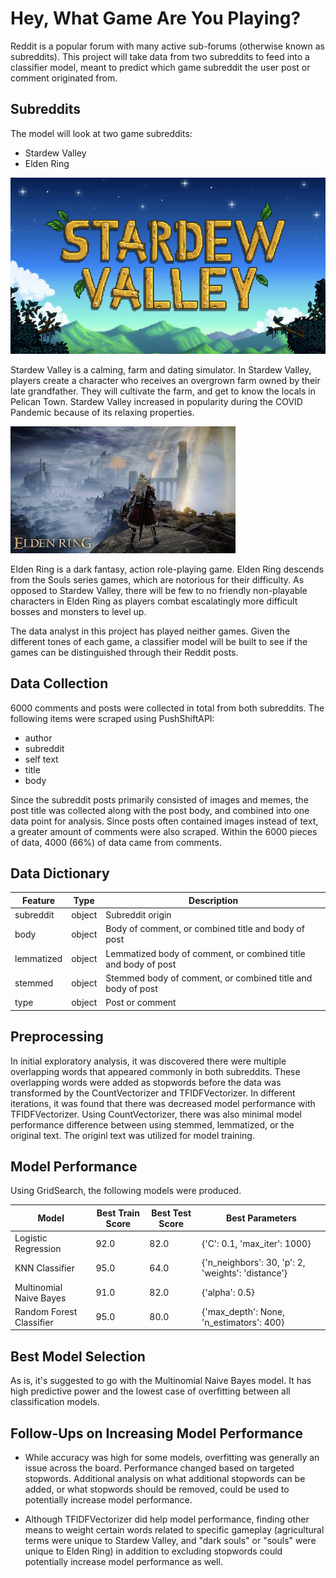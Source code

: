 # Hey, What Game Are You Playing?

Reddit is a popular forum with many active sub-forums (otherwise known as subreddits). This project will take data from two subreddits to feed into a classifier model, meant to predict which game subreddit the user post or comment originated from.

## Subreddits

The model will look at two game subreddits:

- Stardew Valley
- Elden Ring 

![stardewvalley](images/stardew.png)

Stardew Valley is a calming, farm and dating simulator. In Stardew Valley, players create a character who receives an overgrown farm owned by their late grandfather. They will cultivate the farm, and get to know the locals in Pelican Town. Stardew Valley increased in popularity during the COVID Pandemic because of its relaxing properties.

![elden](images/elden.jpeg)

Elden Ring is a dark fantasy, action role-playing game. Elden Ring descends from the Souls series games, which are notorious for their difficulty. As opposed to Stardew Valley, there will be few to no friendly non-playable characters in Elden Ring as players combat escalatingly more difficult bosses and monsters to level up.

The data analyst in this project has played neither games. Given the different tones of each game, a classifier model will be built to see if the games can be distinguished through their Reddit posts.

## Data Collection

6000 comments and posts were collected in total from both subreddits.  The following items were scraped using PushShiftAPI:
- author
- subreddit
- self text
- title
- body

Since the subreddit posts primarily consisted of images and memes, the post title was collected along with the post body, and combined into one data point for analysis. Since posts often contained images instead of text, a greater amount of comments were also scraped. Within the 6000 pieces of data, 4000 (66%) of data came from comments.

## Data Dictionary

|Feature|Type|Description|
|---|---|---|
|subreddit|object| Subreddit origin|
|body|object| Body of comment, or combined title and body of post|
|lemmatized|object| Lemmatized body of comment, or combined title and body of post|
|stemmed|object| Stemmed body of comment, or combined title and body of post|
|type|object| Post or comment|

## Preprocessing

In initial exploratory analysis, it was discovered there were multiple overlapping words that appeared commonly in both subreddits. These overlapping words were added as stopwords before the data was transformed by the CountVectorizer and TFIDFVectorizer. In different iterations, it was found that there was decreased model performance with TFIDFVectorizer. Using CountVectorizer, there was also minimal model performance difference between using stemmed, lemmatized, or the original text. The originl text was utilized for model training.

## Model Performance

Using GridSearch, the following models were produced.

|Model|Best Train Score|Best Test Score|Best Parameters|
|---|---|---|---|
|Logistic Regression|92.0|82.0|{'C': 0.1, 'max_iter': 1000}|
|KNN Classifier|95.0|64.0|{'n_neighbors': 30, 'p': 2, 'weights': 'distance'}|
|Multinomial Naive Bayes|91.0|82.0|{'alpha': 0.5}|
|Random Forest Classifier|95.0|80.0|{'max_depth': None, 'n_estimators': 400}|


## Best Model Selection

As is, it's suggested to go with the Multinomial Naive Bayes model. It has high predictive power and the lowest case of overfitting between all classification models.

## Follow-Ups on Increasing Model Performance

- While accuracy was high for some models, overfitting was generally an issue across the board. Performance changed based on targeted stopwords. Additional analysis on what additional stopwords can be added, or what stopwords should be removed, could be used to potentially increase model performance.

- Although TFIDFVectorizer did help model performance, finding other means to weight certain words related to specific gameplay (agricultural terms were unique to Stardew Valley, and "dark souls" or "souls" were unique to Elden Ring) in addition to excluding stopwords could potentially increase model performance as well.